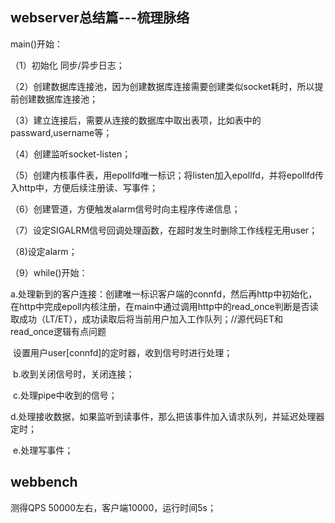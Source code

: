 ## webserver总结篇---梳理脉络

main()开始：

（1）初始化 同步/异步日志；

（2）创建数据库连接池，因为创建数据库连接需要创建类似socket耗时，所以提前创建数据库连接池；

（3）建立连接后，需要从连接的数据库中取出表项，比如表中的passward,username等；

（4）创建监听socket-listen；

（5）创建内核事件表，用epollfd唯一标识；将listen加入epollfd，并将epollfd传入http中，方便后续注册读、写事件；

（6）创建管道，方便触发alarm信号时向主程序传递信息；

（7）设定SIGALRM信号回调处理函数，在超时发生时删除工作线程无用user；

（8)设定alarm；

（9）while()开始：

​				a.处理新到的客户连接：创建唯一标识客户端的connfd，然后再http中初始化，在http中完成epoll内核注册，在main中通过调用http中的read_once判断是否读取成功（LT/ET），成功读取后将当前用户加入工作队列；//源代码ET和read_once逻辑有点问题

​				设置用户user[connfd]的定时器，收到信号时进行处理；

​				b.收到关闭信号时，关闭连接；

​				c.处理pipe中收到的信号；

​				d.处理接收数据，如果监听到读事件，那么把该事件加入请求队列，并延迟处理器定时；

​				e.处理写事件；

## webbench

测得QPS 50000左右，客户端10000，运行时间5s；



